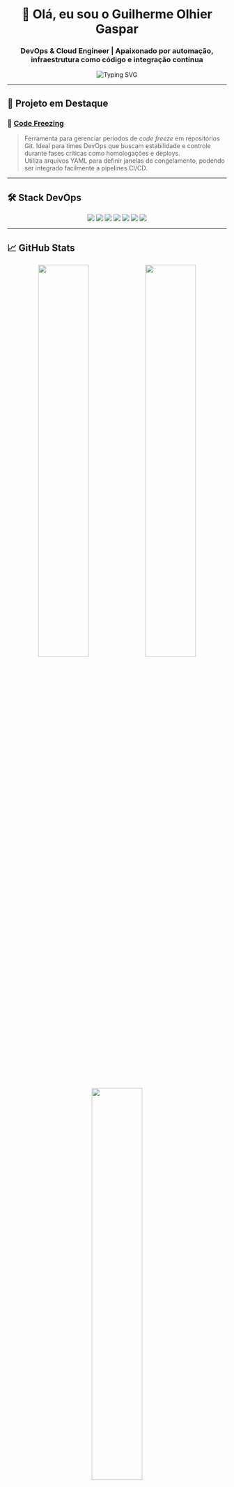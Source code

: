 <h1 align="center">👋 Olá, eu sou o Guilherme Olhier Gaspar</h1>
<h3 align="center">DevOps & Cloud Engineer | Apaixonado por automação, infraestrutura como código e integração contínua</h3>

<p align="center">
  <img src="https://readme-typing-svg.demolab.com?font=Fira+Code&duration=2000&pause=500&color=38BDAA&center=true&vCenter=true&width=500&lines=Transformando+infra+em+c%C3%B3digo;Automatizando+com+pipelines+eficientes;Seguran%C3%A7a,+Escalabilidade+e+Efici%C3%AAncia" alt="Typing SVG" />
</p>

---

## 🚀 Projeto em Destaque

### 🧊 [Code Freezing](https://github.com/GasparGui/code-freezing)

> Ferramenta para gerenciar períodos de *code freeze* em repositórios Git. Ideal para times DevOps que buscam estabilidade e controle durante fases críticas como homologações e deploys.  
> Utiliza arquivos YAML para definir janelas de congelamento, podendo ser integrado facilmente a pipelines CI/CD.

---

## 🛠️ Stack DevOps

<p align="center">
  <img src="https://img.shields.io/badge/-AWS-232F3E?style=for-the-badge&logo=amazon-aws&logoColor=white"/>
  <img src="https://img.shields.io/badge/-Docker-2496ED?style=for-the-badge&logo=docker&logoColor=white"/>
  <img src="https://img.shields.io/badge/-Kubernetes-326CE5?style=for-the-badge&logo=kubernetes&logoColor=white"/>
  <img src="https://img.shields.io/badge/-GitHub%20Actions-2088FF?style=for-the-badge&logo=github-actions&logoColor=white"/>
  <img src="https://img.shields.io/badge/-Ansible-EE0000?style=for-the-badge&logo=ansible&logoColor=white"/>
  <img src="https://img.shields.io/badge/-Git-F05032?style=for-the-badge&logo=git&logoColor=white"/>
  <img src="https://img.shields.io/badge/-Python-3776AB?style=for-the-badge&logo=python&logoColor=white"/>
</p>

---

## 📈 GitHub Stats

<p align="center">
  <img width="48%" src="https://github-readme-stats.vercel.app/api?username=GasparGui&show_icons=true&theme=radical&hide_border=true&count_private=true" />
  <img width="48%" src="https://streak-stats.demolab.com?user=GasparGui&theme=radical&hide_border=true" />
</p>

<p align="center">
  <img width="48%" src="https://github-readme-stats.vercel.app/api/top-langs/?username=GasparGui&layout=compact&theme=radical&hide_border=true" />
</p>

---

## 🌐 Contato

<p align="center">
  <a href="https://www.linkedin.com/in/guilherme-olhier-gaspar/" target="_blank">
    <img src="https://img.shields.io/badge/-LinkedIn-0A66C2?style=for-the-badge&logo=linkedin&logoColor=white"/>
  </a>
</p>


---

<p align="center">🚧 <i>Perfil em constante evolução. Em construção como toda boa infraestrutura!</i> 🚧</p>

